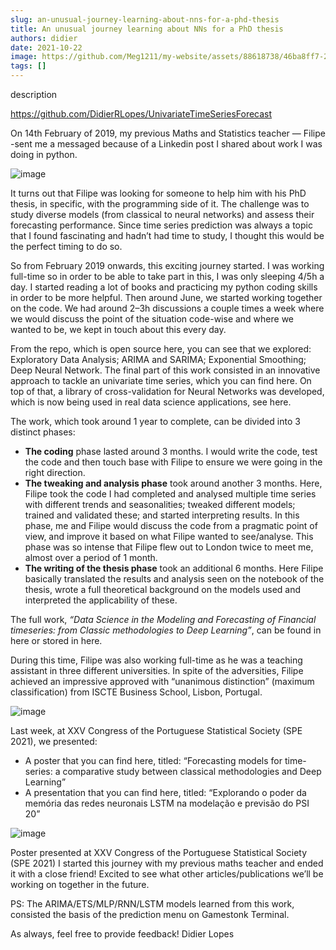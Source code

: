 ```yaml
---
slug: an-unusual-journey-learning-about-nns-for-a-phd-thesis
title: An unusual journey learning about NNs for a PhD thesis
authors: didier
date: 2021-10-22
image: https://github.com/Meg1211/my-website/assets/88618738/46ba8ff7-2f83-4fc4-8fed-350fc18246da
tags: []
---
```


description

<!-- truncate -->

https://github.com/DidierRLopes/UnivariateTimeSeriesForecast

On 14th February of 2019, my previous Maths and Statistics teacher — Filipe -sent me a messaged because of a Linkedin post I shared about work I was doing in python.

![image](https://github.com/Meg1211/my-website/assets/88618738/46ba8ff7-2f83-4fc4-8fed-350fc18246da)

It turns out that Filipe was looking for someone to help him with his PhD thesis, in specific, with the programming side of it. The challenge was to study diverse models (from classical to neural networks) and assess their forecasting performance. Since time series prediction was always a topic that I found fascinating and hadn’t had time to study, I thought this would be the perfect timing to do so.

So from February 2019 onwards, this exciting journey started. I was working full-time so in order to be able to take part in this, I was only sleeping 4/5h a day. I started reading a lot of books and practicing my python coding skills in order to be more helpful. Then around June, we started working together on the code. We had around 2–3h discussions a couple times a week where we would discuss the point of the situation code-wise and where we wanted to be, we kept in touch about this every day.

From the repo, which is open source here, you can see that we explored: Exploratory Data Analysis; ARIMA and SARIMA; Exponential Smoothing; Deep Neural Network. The final part of this work consisted in an innovative approach to tackle an univariate time series, which you can find here. On top of that, a library of cross-validation for Neural Networks was developed, which is now being used in real data science applications, see here.

The work, which took around 1 year to complete, can be divided into 3 distinct phases:

- **The coding** phase lasted around 3 months. I would write the code, test the code and then touch base with Filipe to ensure we were going in the right direction.
- **The tweaking and analysis phase** took around another 3 months. Here, Filipe took the code I had completed and analysed multiple time series with different trends and seasonalities; tweaked different models; trained and validated these; and started interpreting results. In this phase, me and Filipe would discuss the code from a pragmatic point of view, and improve it based on what Filipe wanted to see/analyse. This phase was so intense that Filipe flew out to London twice to meet me, almost over a period of 1 month.
- **The writing of the thesis phase** took an additional 6 months. Here Filipe basically translated the results and analysis seen on the notebook of the thesis, wrote a full theoretical background on the models used and interpreted the applicability of these.

The full work, _“Data Science in the Modeling and Forecasting of Financial timeseries: from Classic methodologies to Deep Learning”_, can be found in here or stored in here.

During this time, Filipe was also working full-time as he was a teaching assistant in three different universities. In spite of the adversities, Filipe achieved an impressive approved with “unanimous distinction” (maximum classification) from ISCTE Business School, Lisbon, Portugal.

![image](https://github.com/Meg1211/my-website/assets/88618738/9222b0c5-4620-4eb1-88d3-a68a2eb71e1b)

Last week, at XXV Congress of the Portuguese Statistical Society (SPE 2021), we presented:

- A poster that you can find here, titled: “Forecasting models for time-series: a comparative study between classical methodologies and Deep Learning”
- A presentation that you can find here, titled: “Explorando o poder da memória das redes neuronais LSTM na modelação e previsão do PSI 20”

![image](https://github.com/Meg1211/my-website/assets/88618738/c5921349-99d1-46bf-878f-0ecfaedf2b1e)

Poster presented at XXV Congress of the Portuguese Statistical Society (SPE 2021)
I started this journey with my previous maths teacher and ended it with a close friend! Excited to see what other articles/publications we’ll be working on together in the future.

PS: The ARIMA/ETS/MLP/RNN/LSTM models learned from this work, consisted the basis of the prediction menu on Gamestonk Terminal.

As always, feel free to provide feedback!
Didier Lopes

